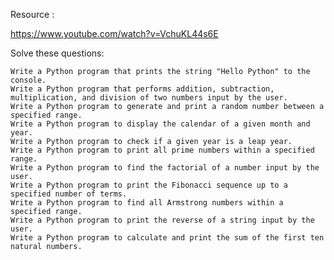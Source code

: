 Resource :  

https://www.youtube.com/watch?v=VchuKL44s6E


Solve these questions:


    Write a Python program that prints the string "Hello Python" to the console.
    Write a Python program that performs addition, subtraction, multiplication, and division of two numbers input by the user.
    Write a Python program to generate and print a random number between a specified range.
    Write a Python program to display the calendar of a given month and year.
    Write a Python program to check if a given year is a leap year.
    Write a Python program to print all prime numbers within a specified range.
    Write a Python program to find the factorial of a number input by the user.
    Write a Python program to print the Fibonacci sequence up to a specified number of terms.
    Write a Python program to find all Armstrong numbers within a specified range.
    Write a Python program to print the reverse of a string input by the user.
    Write a Python program to calculate and print the sum of the first ten natural numbers.